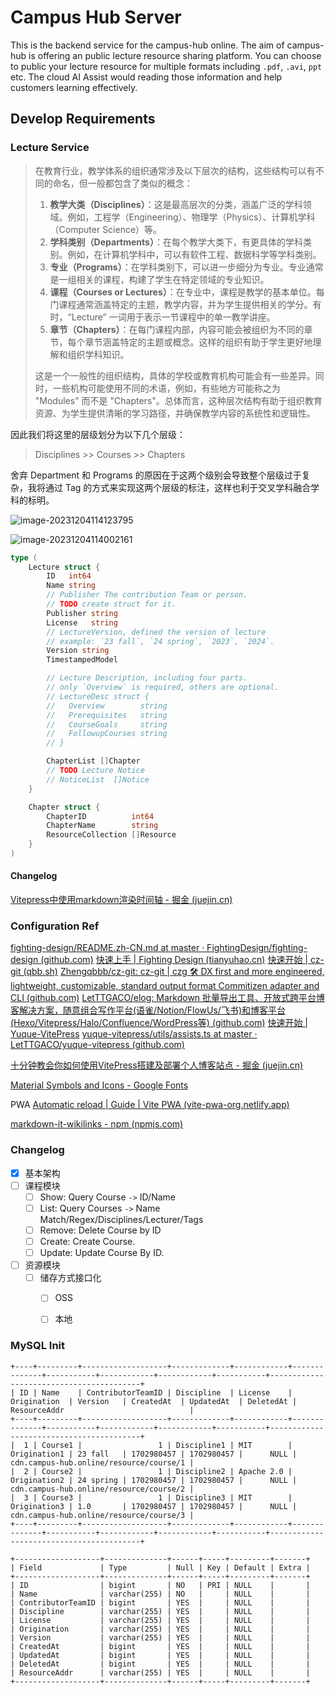 # Campus Hub Server

This is the backend service for the campus-hub online. The aim of campus-hub is offering an public lecture resource sharing platform. You can choose to public your lecture resource for multiple formats including `.pdf`, `.avi`, `ppt` etc. The cloud AI Assist would reading those information and help customers learning effectively.

## Develop Requirements







### Lecture Service





> 在教育行业，教学体系的组织通常涉及以下层次的结构，这些结构可以有不同的命名，但一般都包含了类似的概念：
>
> 1. **教学大类（Disciplines）**：这是最高层次的分类，涵盖广泛的学科领域。例如，工程学（Engineering）、物理学（Physics）、计算机学科（Computer Science）等。
> 2. **学科类别（Departments）**：在每个教学大类下，有更具体的学科类别。例如，在计算机学科中，可以有软件工程、数据科学等学科类别。
> 3. **专业（Programs）**：在学科类别下，可以进一步细分为专业。专业通常是一组相关的课程，构建了学生在特定领域的专业知识。
> 4. **课程（Courses or Lectures）**：在专业中，课程是教学的基本单位。每门课程通常涵盖特定的主题，教学内容，并为学生提供相关的学分。有时，“Lecture” 一词用于表示一节课程中的单一教学讲座。
> 5. **章节（Chapters）**：在每门课程内部，内容可能会被组织为不同的章节，每个章节涵盖特定的主题或概念。这样的组织有助于学生更好地理解和组织学科知识。
>
> 这是一个一般性的组织结构，具体的学校或教育机构可能会有一些差异。同时，一些机构可能使用不同的术语，例如，有些地方可能称之为 "Modules" 而不是 "Chapters"。总体而言，这种层次结构有助于组织教育资源、为学生提供清晰的学习路径，并确保教学内容的系统性和逻辑性。

因此我们将这里的层级划分为以下几个层级：

> Disciplines >> Courses >> Chapters

舍弃 Department 和 Programs 的原因在于这两个级别会导致整个层级过于复杂，我将通过 Tag 的方式来实现这两个层级的标注，这样也利于交叉学科融合学科的标明。



![image-20231204114123795](F:\Project\campus-hub\campus-hub-server\assets\image-20231204114123795.png)

![image-20231204114002161](F:\Project\campus-hub\campus-hub-server\assets\image-20231204114002161.png)

```go
type (
	Lecture struct {
		ID   int64
		Name string
		// Publisher The contribution Team or person.
		// TODO create struct for it.
		Publisher string
		License   string
		// LectureVersion, defined the version of lecture
		// example: `23 fall`, `24 spring`, `2023`, `2024`.
		Version string
		TimestampedModel

		// Lecture Description, including four parts.
        // only `Overview` is required, others are optional.
		// LectureDesc struct {
		// 	 Overview        string
		//	 Prerequisites   string
		//	 CourseGoals     string
		//	 FollowupCourses string
		// }

		ChapterList []Chapter
		// TODO Lecture Notice
		// NoticeList  []Notice
	}

	Chapter struct {
		ChapterID          int64
		ChapterName        string
		ResourceCollection []Resource
	}
)

```



#### Changelog

[Vitepress中使用markdown渲染时间轴 - 掘金 (juejin.cn)](https://juejin.cn/post/7237007450178814011)



### Configuration Ref

[fighting-design/README.zh-CN.md at master · FightingDesign/fighting-design (github.com)](https://github.com/FightingDesign/fighting-design/blob/master/README.zh-CN.md)
[快速上手 | Fighting Design (tianyuhao.cn)](https://fighting.tianyuhao.cn/docs/import.html)
[快速开始 | cz-git (qbb.sh)](https://cz-git.qbb.sh/zh/guide/)
[Zhengqbbb/cz-git: cz-git | czg 🛠️ DX first and more engineered, lightweight, customizable, standard output format Commitizen adapter and CLI (github.com)](https://github.com/Zhengqbbb/cz-git)
[LetTTGACO/elog: Markdown 批量导出工具、开放式跨平台博客解决方案，随意组合写作平台(语雀/Notion/FlowUs/飞书)和博客平台(Hexo/Vitepress/Halo/Confluence/WordPress等) (github.com)](https://github.com/LetTTGACO/elog)
[快速开始 | Yuque-VitePress](https://yuque-vitepress.vercel.app/docs/入门指引/快速开始)
[yuque-vitepress/utils/assists.ts at master · LetTTGACO/yuque-vitepress (github.com)](https://github.com/LetTTGACO/yuque-vitepress)





[十分钟教会你如何使用VitePress搭建及部署个人博客站点 - 掘金 (juejin.cn)](https://juejin.cn/post/7128088185917145124)

[Material Symbols and Icons - Google Fonts](https://fonts.google.com/icons?icon.query=email)

PWA [Automatic reload | Guide | Vite PWA (vite-pwa-org.netlify.app)](https://vite-pwa-org.netlify.app/guide/auto-update.html#ssr-ssg)

[markdown-it-wikilinks - npm (npmjs.com)](https://www.npmjs.com/package/markdown-it-wikilinks)





### Changelog

- [x] 基本架构
- [ ] 课程模块
  - [ ] Show: Query Course `->` ID/Name
  - [ ] List: Query Courses `->` Name Match/Regex/Disciplines/Lecturer/Tags
  - [ ] Remove: Delete Course by ID
  - [ ] Create: Create Course.
  - [ ] Update: Update Course By ID.
- [ ] 资源模块
  - [ ] 储存方式接口化
    - [ ] OSS
    - [ ] 本地



### MySQL Init

```mysql
+----+---------+-------------------+-------------+------------+--------------+-----------+------------+------------+-----------+-----------------------------------------+
| ID | Name    | ContributorTeamID | Discipline  | License    | Origination  | Version   | CreatedAt  | UpdatedAt  | DeletedAt | ResourceAddr                            |
+----+---------+-------------------+-------------+------------+--------------+-----------+------------+------------+-----------+-----------------------------------------+
|  1 | Course1 |                 1 | Discipline1 | MIT        | Origination1 | 23 fall   | 1702980457 | 1702980457 |      NULL | cdn.campus-hub.online/resource/course/1 |
|  2 | Course2 |                 1 | Discipline2 | Apache 2.0 | Origination2 | 24 spring | 1702980457 | 1702980457 |      NULL | cdn.campus-hub.online/resource/course/2 |
|  3 | Course3 |                 1 | Discipline3 | MIT        | Origination3 | 1.0       | 1702980457 | 1702980457 |      NULL | cdn.campus-hub.online/resource/course/3 |
+----+---------+-------------------+-------------+------------+--------------+-----------+------------+------------+-----------+-----------------------------------------+
```

```mysql
+-------------------+--------------+------+-----+---------+-------+
| Field             | Type         | Null | Key | Default | Extra |
+-------------------+--------------+------+-----+---------+-------+
| ID                | bigint       | NO   | PRI | NULL    |       |
| Name              | varchar(255) | NO   |     | NULL    |       |
| ContributorTeamID | bigint       | YES  |     | NULL    |       |
| Discipline        | varchar(255) | YES  |     | NULL    |       |
| License           | varchar(255) | YES  |     | NULL    |       |
| Origination       | varchar(255) | YES  |     | NULL    |       |
| Version           | varchar(255) | YES  |     | NULL    |       |
| CreatedAt         | bigint       | YES  |     | NULL    |       |
| UpdatedAt         | bigint       | YES  |     | NULL    |       |
| DeletedAt         | bigint       | YES  |     | NULL    |       |
| ResourceAddr      | varchar(255) | YES  |     | NULL    |       |
+-------------------+--------------+------+-----+---------+-------+
```

